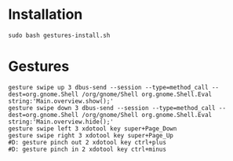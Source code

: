 # Installation

	sudo bash gestures-install.sh

# Gestures

	gesture swipe up 3 dbus-send --session --type=method_call --dest=org.gnome.Shell /org/gnome/Shell org.gnome.Shell.Eval string:'Main.overview.show();'
	gesture swipe down 3 dbus-send --session --type=method_call --dest=org.gnome.Shell /org/gnome/Shell org.gnome.Shell.Eval string:'Main.overview.hide();'
	gesture swipe left 3 xdotool key super+Page_Down
	gesture swipe right 3 xdotool key super+Page_Up
	#D: gesture pinch out 2 xdotool key ctrl+plus
	#D: gesture pinch in 2 xdotool key ctrl+minus
